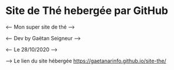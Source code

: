 # Site de Thé hebergée par GitHub

<-- Mon super site de thé -->

<-- Dev by Gaëtan Seigneur -->

<-- Le 28/10/2020 -->

--> Le lien du site hébergée https://gaetanarinfo.github.io/site-the/

